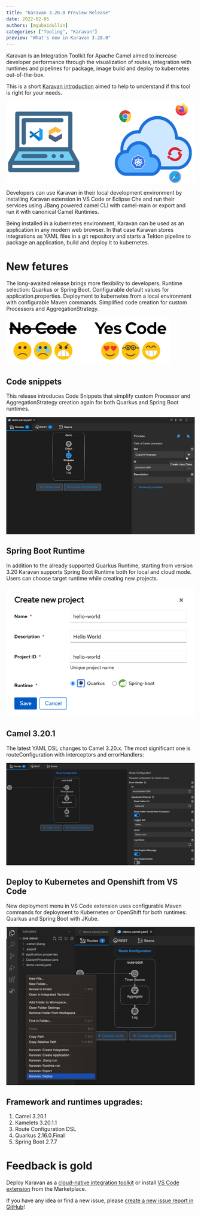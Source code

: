 ```yaml
---
title: "Karavan 3.20.0 Preview Release"
date: 2022-02-05
authors: [mgubaidullin]
categories: ["Tooling", "Karavan"]
preview: "What's new in Karavan 3.20.0"
---
```


Karavan is an Integration Toolkit for Apache Camel aimed to increase developer performance through the visualization of routes, integration with runtimes and pipelines for package, image build and deploy to kubernetes out-of-the-box.

This is a short [Karavan introduction](https://www.youtube.com/watch?v=RA8sH3AH8Gg) aimed to help to understand if this tool is right for your needs.

![env](env.png)

Developers can use Karavan in their local development environment by installing Karavan extension in VS Code or Eclipse Che and run their services using JBang powered camel CLI with camel-main or export and run it with canonical Camel Runtimes.

Being installed in a kubernetes environment, Karavan can be used as an application in any modern web browser. In that case Karavan stores integrations as YAML files in a git repository and starts a Tekton pipeline to package an application, build and deploy it to kubernetes.

# New fetures
The long-awaited release brings more flexibility to developers. Runtime selection: Quarkus or Spring Boot. Configurable default values for  application.properties. Deployment to kubernetes from a local environment with configurable Maven commands. Simplified code creation for custom Processors and AggregationStrategy.

![yes.png](yes.png)

## Code snippets 

This release introduces Code Snippets that simplify custom Processor and AggregationStrategy creation again for both Quarkus and Spring Boot runtimes.

![code.gif](code.gif)

## Spring Boot Runtime
In addition to the already supported Quarkus Runtime, starting from version 3.20 Karavan supports Spring Boot Runtime both for local and cloud mode.
Users can choose target runtime while creating new projects.

![runtimes.png](runtimes.png)

## Camel 3.20.1
The latest YAML DSL changes to Camel 3.20.x. The most significant one is routeConfiguration with interceptors and errorHandlers:

![route-configuration.png](route-configuration.png)

## Deploy to Kubernetes and Openshift from VS Code
New deployment menu in VS Code extension uses configurable Maven commands for deployment to Kubernetes or OpenShift for both runtimes: Quarkus and Spring Boot with JKube.

![deploy.png](deploy.png)

## Framework and runtimes upgrades:
1. Camel 3.20.1
2. Kamelets 3.20.1.1
3. Route Configuration DSL
4. Quarkus 2.16.0.Final
5. Spring Boot 2.7.7

# Feedback is gold

Deploy Karavan as a [cloud-native integration toolkit](https://github.com/apache/camel-karavan/tree/main/karavan-cloud) or install [VS Code extension](https://marketplace.visualstudio.com/items?itemName=camel-karavan.karavan) from the Marketplace.

If you have any idea or find a new issue, please [create a new issue report in GitHub](https://github.com/apache/camel-karavan/issues)!
